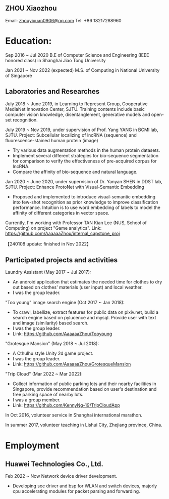 ## ZHOU Xiaozhou
Email: zhouyixuan0906@qq.com
Tel: +86 18217288960

# Education:
Sep 2016 ~ Jul 2020
B.E of Computer Science and Engineering (IEEE honored class) in Shanghai Jiao Tong University

Jan 2021 ~ Nov 2022 (expected)
M.S. of Computing in National University of Singapore

## Laboratories and Researches
July 2018 ~ June 2019, in Learning to Represent Group, Cooperative MediaNet Innovation Center, SJTU.
Training contents include basic computer vision knowledge, disentanglement, generative models and open-set recognition.

July 2019 ~ Nov 2019, under supervision of Prof. Yang YANG in BCMI lab, SJTU.
Project: Subcellular localizing of lncRNA (sequence) and fluorescence-stained human protein (image)
* Try various data augmentation methods in the human protein datasets.
* Implement several different strategies for bio-sequence segmentation for comparison to verify the effectiveness of pre-acquired corpus for lncRNA.
* Compare the affinity of bio-sequence and natural language.

Jan 2020 ~ June 2020, under supervision of Dr. Yanyan SHEN in DDST lab, SJTU.
Project: Enhance ProtoNet with Visual-Semantic Embedding
* Proposed and implemented to introduce visual-semantic embedding into few-shot recognition as prior knowledge to improve classification performance. Intuition is to use word embedding of labels to model the affinity of different categories in vector space.

Currently, I'm working with Professor TAN Kian Lee (NUS, School of Computing) on project "Game analytics".
Link: https://github.com/AaaaaaZhou/internal_capstone_proj

【240108 update: finished in Nov 2022】

## Participated projects and activities
Laundry Assistant (May 2017 ~ Jul 2017): 
- An android application that estimates the needed time for clothes to dry out based on clothes' materials (user input) and local weather.
- I was the group leader.

"Too young" image search engine (Oct 2017 ~ Jan 2018): 
- To crawl, labellize, extract features for public data on pixiv.net, build a search engine based on pylucence and mysql. Provide user with text and image (similarity) based search.
- I was the group leader.
- Link: https://github.com/AaaaaaZhou/Tooyoung

"Grotesque Mansion" (May 2018 ~ Jul 2018): 
- A Cthulhu style Unity 2d game project.
- I was the group leader.
- Link: https://github.com/AaaaaaZhou/GrotesqueMansion

"Trip Cloud" (Mar 2022 ~ Mar 2022):
- Collect information of public parking lots and their nearby facilities in Singapore, provide recommendation based on user's destination and free parking space of nearby lots.
- I was a group member.
- Link: https://github.com/KennyNg-19/TripCloudApp

In Oct 2016, volunteer service in Shanghai international marathon.

In summer 2017, volunteer teaching in Lishui City, Zhejiang province, China.

# Employment
## Huawei Technologies Co., Ltd.
Feb 2022 ~ Now
Network device driver development.
- Developing soc driver and bsp for WLAN and switch devices, majorly cpu accelerating modules for packet parsing and forwarding.
